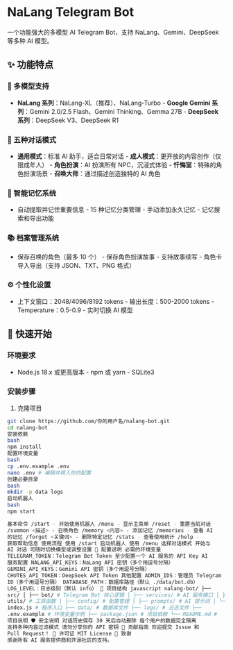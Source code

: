 # NaLang Telegram Bot
一个功能强大的多模型 AI Telegram Bot，支持 NaLang、Gemini、DeepSeek 等多种 
AI 模型。
## ✨ 功能特点
### 🤖 多模型支持
- **NaLang 系列**：NaLang-XL（推荐）、NaLang-Turbo - **Google Gemini 
系列**：Gemini 2.0/2.5 Flash、Gemini Thinking、Gemma 27B - **DeepSeek 
系列**：DeepSeek V3、DeepSeek R1
### 💬 五种对话模式
- **通用模式**：标准 AI 助手，适合日常对话 - 
**成人模式**：更开放的内容创作（仅限成年人） - **角色扮演**：AI 扮演所有 
NPC，沉浸式体验 - **忏悔室**：特殊的角色扮演场景 - 
**召唤大师**：通过描述创造独特的 AI 角色
### 🧠 智能记忆系统
- 自动提取并记住重要信息 - 15 种记忆分类管理 - 手动添加永久记忆 - 
记忆搜索和导出功能
### 📚 档案管理系统
- 保存召唤的角色（最多 10 个） - 保存角色扮演故事 - 支持故事续写 - 
角色卡导入导出（支持 JSON、TXT、PNG 格式）
### ⚙️ 个性化设置
- 上下文窗口：2048/4096/8192 tokens - 输出长度：500-2000 tokens - 
Temperature：0.5-0.9 - 实时切换 AI 模型
## 🚀 快速开始
### 环境要求
- Node.js 18.x 或更高版本 - npm 或 yarn - SQLite3
### 安装步骤
1. 克隆项目
 ```bash 
git clone https://github.com/你的用户名/nalang-bot.git 
cd nalang-bot
安装依赖
bash 
npm install
 配置环境变量 
bash 
cp .env.example .env 
nano .env # 编辑并填入你的配置 
创建必要目录 
bash 
mkdir -p data logs 
启动机器人 
bash 
npm start 

基本命令 /start - 开始使用机器人 /menu - 显示主菜单 /reset - 重置当前对话 
/summon <描述> - 召唤角色 /memory <内容> - 添加记忆 /memories - 查看 AI 
的记忆 /forget <关键词> - 删除特定记忆 /stats - 查看使用统计 /help - 
获取帮助信息 使用流程 使用 /start 启动机器人 使用 /menu 选择对话模式 开始与 
AI 对话 可随时切换模型或调整设置 🔧 配置说明 必需的环境变量 
TELEGRAM_TOKEN：Telegram Bot Token 至少配置一个 AI 服务的 API Key AI 
服务配置 NALANG_API_KEYS：NaLang API 密钥（多个用逗号分隔） 
GEMINI_API_KEYS：Gemini API 密钥（多个用逗号分隔） 
CHUTES_API_TOKEN：DeepSeek API Token 其他配置 ADMIN_IDS：管理员 Telegram 
ID（多个用逗号分隔） DATABASE_PATH：数据库路径（默认 ./data/bot.db） 
LOG_LEVEL：日志级别（默认 info） 📁 项目结构 javascript nalang-bot/ ├── 
src/ │ ├── bot/ # Telegram Bot 核心逻辑 │ ├── services/ # AI 服务接口 │ ├── 
utils/ # 工具函数 │ ├── config/ # 配置管理 │ ├── prompts/ # AI 提示词 │ └── 
index.js # 程序入口 ├── data/ # 数据库文件 ├── logs/ # 日志文件 ├── 
.env.example # 环境变量示例 ├── package.json # 项目依赖 └── README.md # 
项目说明 🛡️ 安全说明 对话历史保存 30 天后自动删除 每个用户的数据完全隔离 
支持多种内容过滤模式 请勿分享你的 API 密钥 🤝 贡献指南 欢迎提交 Issue 和 
Pull Request！ 📄 许可证 MIT License 🙏 致谢
感谢所有 AI 服务提供商和开源社区的支持。
